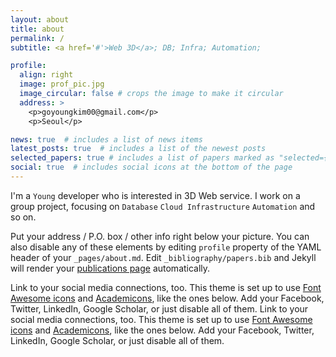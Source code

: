 ```yaml
---
layout: about
title: about
permalink: /
subtitle: <a href='#'>Web 3D</a>; DB; Infra; Automation;

profile:
  align: right
  image: prof_pic.jpg
  image_circular: false # crops the image to make it circular
  address: >
    <p>goyoungkim00@gmail.com</p>
    <p>Seoul</p>

news: true  # includes a list of news items
latest_posts: true  # includes a list of the newest posts
selected_papers: true # includes a list of papers marked as "selected={true}"
social: true  # includes social icons at the bottom of the page
---
```

I'm a `Young` developer who is interested in 3D Web service. I work on a group project,
focusing on `Database` `Cloud Infrastructure` `Automation` and so on.

Put your address / P.O. box / other info right below your picture. You can also disable any of these elements by editing `profile` property of the YAML header of your `_pages/about.md`. Edit `_bibliography/papers.bib` and Jekyll will render your [publications page](/al-folio/publications/) automatically.

Link to your social media connections, too. This theme is set up to use [Font Awesome icons](http://fortawesome.github.io/Font-Awesome/) and [Academicons](https://jpswalsh.github.io/academicons/), like the ones below. Add your Facebook, Twitter, LinkedIn, Google Scholar, or just disable all of them.
Link to your social media connections, too. This theme is set up to use [Font Awesome icons](http://fortawesome.github.io/Font-Awesome/) and [Academicons](https://jpswalsh.github.io/academicons/), like the ones below. Add your Facebook, Twitter, LinkedIn, Google Scholar, or just disable all of them.
